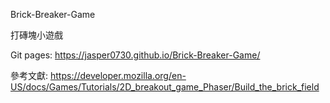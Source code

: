 Brick-Breaker-Game

打磚塊小遊戲

Git pages: https://jasper0730.github.io/Brick-Breaker-Game/

參考文獻: https://developer.mozilla.org/en-US/docs/Games/Tutorials/2D_breakout_game_Phaser/Build_the_brick_field
